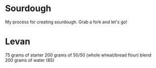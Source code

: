 # Sourdough
My process for creating sourdough. Grab a fork and let's go!


# Levan
  75 grams of starter
  200 grams of 50/50 (whole wheat/bread flour) blend
  200 grams of water (85)
